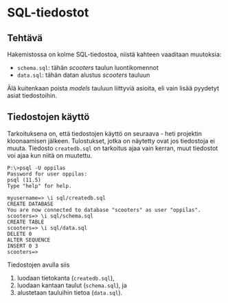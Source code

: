 # SQL-tiedostot

## Tehtävä

Hakemistossa on kolme SQL-tiedostoa, niistä kahteen vaaditaan muutoksia:

- `schema.sql`: tähän *scooters* taulun luontikomennot
- `data.sql`: tähän datan alustus *scooters* tauluun

Älä kuitenkaan poista *models* tauluun liittyviä asioita, eli vain lisää pyydetyt asiat tiedostoihin.

## Tiedostojen käyttö

Tarkoituksena on, että tiedostojen käyttö on seuraava - heti projektin kloonaamisen jälkeen. Tulostukset, jotka on näytetty ovat jos tiedostoja ei muuta. Tiedosto `createdb.sql` on tarkoitus ajaa vain kerran, muut tiedostot voi ajaa kun niitä on muutettu.

```
P:\>psql -U oppilas
Password for user oppilas:
psql (11.5)
Type "help" for help.

myusername=> \i sql/createdb.sql
CREATE DATABASE
You are now connected to database "scooters" as user "oppilas".
scooters=> \i sql/schema.sql
CREATE TABLE
scooters=> \i sql/data.sql
DELETE 0
ALTER SEQUENCE
INSERT 0 3
scooters=>
```

Tiedostojen avulla siis

1. luodaan tietokanta (`createdb.sql`),
2. luodaan kantaan taulut (`schema.sql`), ja
3. alustetaan tauluihin tietoa (`data.sql`).